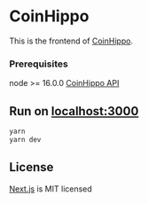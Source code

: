 # CoinHippo
This is the frontend of [CoinHippo](https://coinhippo.io).

### Prerequisites
node >= 16.0.0
[CoinHippo API](https://github.com/CoinHippo-Labs/coinhippo-api)

## Run on [localhost:3000](http://localhost:3000)
```bash
yarn
yarn dev
```

## License
[Next.js](https://github.com/vercel/next.js/blob/canary/license.md) is MIT licensed
